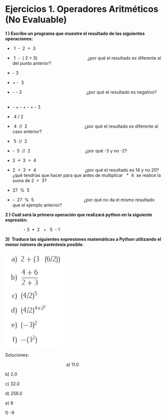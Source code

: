 # Ejercicios 1. Operadores Aritméticos (No Evaluable)

**1 ) Escribe un programa que muestre el resultado de las siguientes operaciones:**

*    1  -  2  +  3
*    1  -  ( 2 + 3)                                         ¿por qué el resultado es diferente al del punto anterior?  
    
*   \- 3
*   \+ -  3
*   \- - 3                                                     ¿por qué el resultado es negativo?              
    
*   \- + - + - + - 3
*    4 / 2
*    4  //  2                                               ¿por qué el resultado es diferente al caso anterior?
*    5  //  2  
    
*   -  5  //  2                                             ¿por qué -3 y no -2?
*   2  *  3  +  4
*   2  +  3  *  4                                        ¿por qué el resultado es 14 y no 20? ¿qué tendrías que hacer para que antes de multiplicar   *  4  se realice la suma de 2  +  3?
*   27  %  5
*   -  27  %  5                                         ¿por qué no da el mismo resultado que el ejemplo anterior?  
    

**2 ) Cuál será la primera operación que realizará python en la siguiente expresión:**

               - 3  *  2   +   5  - 1


**3)  Traduce las siguientes expresiones matemáticas a Python utilizando el menor número de paréntesis posible.**

![ejercicio](ejercicio_operadores_aritmeticos.jpg)                                                  

Soluciones:  

                                                  a) 11.0

b) 2.0

c) 32.0

d) 256.0  

e) 9

f) -9